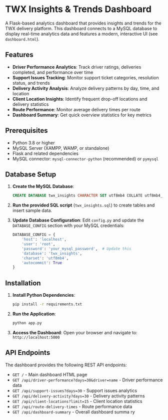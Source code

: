 # TWX Insights & Trends Dashboard

A Flask-based analytics dashboard that provides insights and trends for the TWX delivery platform. This dashboard connects to a MySQL database to display real-time analytics data and features a modern, interactive UI (see `dashboard.html`).

## Features

- **Driver Performance Analytics**: Track driver ratings, deliveries completed, and performance over time
- **Support Issues Tracking**: Monitor support ticket categories, resolution status, and trends
- **Delivery Activity Analysis**: Analyze delivery patterns by day, time, and location
- **Client Location Insights**: Identify frequent drop-off locations and delivery statistics
- **Route Performance**: Monitor average delivery times per route
- **Dashboard Summary**: Get quick overview statistics for key metrics


## Prerequisites

- Python 3.8 or higher
- MySQL Server (XAMPP, WAMP, or standalone)
- Flask and related dependencies
- MySQL connector: `mysql-connector-python` (recommended) or `pymysql`


## Database Setup

1. **Create the MySQL Database**:
   ```sql
   CREATE DATABASE twx_insights CHARACTER SET utf8mb4 COLLATE utf8mb4_unicode_ci;
   ```

2. **Run the provided SQL script** (`twx_insights.sql`) to create tables and insert sample data.

3. **Update Database Configuration**:
   Edit `config.py` and update the `DATABASE_CONFIG` section with your MySQL credentials:
   ```python
   DATABASE_CONFIG = {
       'host': 'localhost',
       'user': 'root',
       'password': 'your_mysql_password',  # Update this
       'database': 'twx_insights',
       'charset': 'utf8mb4',
       'autocommit': True
   }
   ```


## Installation

1. **Install Python Dependencies**:
   ```bash
   pip install -r requirements.txt
   ```

2. **Run the Application**:
   ```bash
   python app.py
   ```

3. **Access the Dashboard**:
   Open your browser and navigate to: `http://localhost:5000`


## API Endpoints

The dashboard provides the following REST API endpoints:

- `GET /` - Main dashboard HTML page
- `GET /api/driver-performance?days=30&driver=name` - Driver performance data
- `GET /api/support-issues?days=30` - Support issues analytics
- `GET /api/delivery-activity?days=30` - Delivery activity patterns
- `GET /api/client-locations?limit=15` - Client location statistics
- `GET /api/route-delivery-times` - Route performance data
- `GET /api/dashboard-summary` - Overall dashboard summa ry
